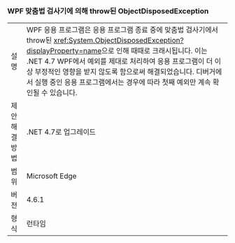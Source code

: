 ### <a name="objectdisposedexception-thrown-by-wpf-spellchecker"></a>WPF 맞춤법 검사기에 의해 throw된 ObjectDisposedException

|   |   |
|---|---|
|설명|WPF 응용 프로그램은 응용 프로그램 종료 중에 맞춤법 검사기에서 throw된 <xref:System.ObjectDisposedException?displayProperty=name>으로 인해 때때로 크래시됩니다. 이는 .NET 4.7 WPF에서 예외를 제대로 처리하여 응용 프로그램이 더 이상 부정적인 영향을 받지 않도록 함으로써 해결되었습니다. 디버거에서 실행 중인 응용 프로그램에서는 경우에 따라 첫째 예외만 계속 확인될 수 있습니다.|
|제안 해결 방법|.NET 4.7로 업그레이드|
|범위|Microsoft Edge|
|버전|4.6.1|
|형식|런타임|

